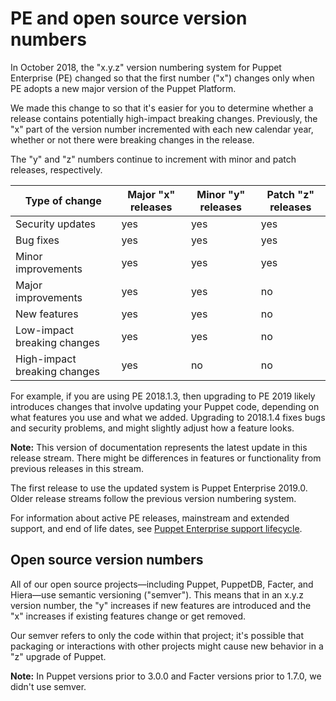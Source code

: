 # PE and open source version numbers

In October 2018, the "x.y.z" version numbering system for Puppet Enterprise \(PE\) changed so that the first number \("x"\) changes only when PE adopts a new major version of the Puppet Platform.

We made this change to so that it's easier for you to determine whether a release contains potentially high-impact breaking changes. Previously, the "x" part of the version number incremented with each new calendar year, whether or not there were breaking changes in the release.

The "y" and "z" numbers continue to increment with minor and patch releases, respectively.

|Type of change|Major "x" releases|Minor "y" releases|Patch "z" releases|
|--------------|------------------|------------------|------------------|
|Security updates|yes|yes|yes|
|Bug fixes|yes|yes|yes|
|Minor improvements|yes|yes|yes|
|Major improvements|yes|yes|no|
|New features|yes|yes|no|
|Low-impact breaking changes|yes|yes|no|
|High-impact breaking changes|yes|no|no|

For example, if you are using PE 2018.1.3, then upgrading to PE 2019 likely introduces changes that involve updating your Puppet code, depending on what features you use and what we added. Upgrading to 2018.1.4 fixes bugs and security problems, and might slightly adjust how a feature looks. 

**Note:** This version of documentation represents the latest update in this release stream. There might be differences in features or functionality from previous releases in this stream.

The first release to use the updated system is Puppet Enterprise 2019.0. Older release streams follow the previous version numbering system.

For information about active PE releases, mainstream and extended support, and end of life dates, see [Puppet Enterprise support lifecycle](https://puppet.com/misc/puppet-enterprise-lifecycle).

## Open source version numbers

All of our open source projects—including Puppet, PuppetDB, Facter, and Hiera—use semantic versioning \("semver"\). This means that in an x.y.z version number, the "y" increases if new features are introduced and the "x" increases if existing features change or get removed.

Our semver refers to only the code within that project; it's possible that packaging or interactions with other projects might cause new behavior in a "z" upgrade of Puppet.

**Note:** In Puppet versions prior to 3.0.0 and Facter versions prior to 1.7.0, we didn't use semver.


